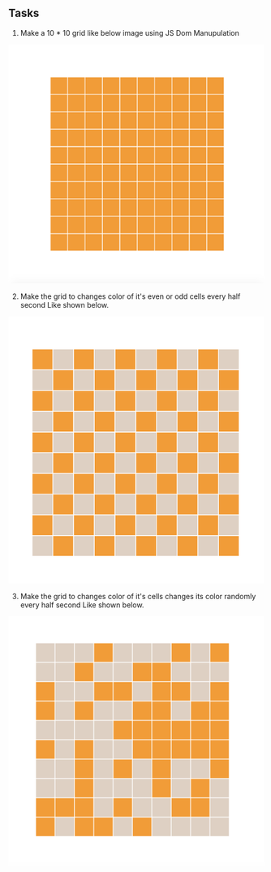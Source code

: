 ## Tasks

1. Make a 10 * 10 grid like below image using JS Dom Manupulation

![grid](assets/grid.png)

2. Make the grid to changes color of it's even or odd cells every half second Like shown below.

![grid-even](assets/grid-even.png)

3. Make the grid to changes color of it's cells changes its color randomly every half second Like shown below.

![grid-random](assets/grid-random.png)

